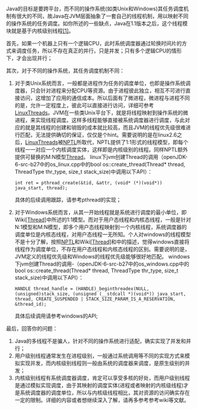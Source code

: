 Java的目标是要跨平台，而不同的操作系统(如类Unix和Windows)其任务调度机制有很大的不同，故Java在JVM层面抽象了一套自己的线程机制，用以映射不同的操作系统的任务调度。如你所述的一些缺点，Java在1.1版本之后，这个线程模块就是基于内核级别线程[[1]](http://www.cnblogs.com/cando/archive/2012/08/10/2631780.html)。

首先，如果一个机器上只有一个逻辑CPU，此时系统调度器通过轮换时间片的方式来调度任务，所以不存在真正的并行，只是并发；只有多个逻辑CPU的情形下，才会出现并行；

其次，对于不同的操作系统，其任务调度机制不同：

1.  对于类Unix系统而言，一般都是进程作为任务的调度单位，也即是操作系统调度器，只会针对进程来分配CPU等资源。由于进程彼此独立，相互不可进行直接访问，这增加了应用的通信成本。所以后面有了微进程，微进程与进程不同的是，允许一定程度上，彼此可以直接进行访问，详细可参考[LinuxThreads](http://en.wikipedia.org/wiki/LinuxThreads)。JVM在一些类Unix平台下，就是将线程映射到操作系统的微进程，来实现线程调度。这样多线程能够直接被系统调度器进行调度，与此对应的就是其线程的创建和销毁的成本就比较高，而且JVM的线程优先级很难进行匹配，无法提供确切的保证，仅仅是个hint。需要说明的是在linux2.6之后，[LinuxThreads](http://en.wikipedia.org/wiki/LinuxThreads)被[NPTL](http://en.wikipedia.org/wiki/Native_POSIX_Thread_Library)所取代，NPTL提供了1:1形式的线程模型，即每个线程一一对应一个内核调度实体，这样即是内核级别的线程。同样NPTL额外提供可替换的M:N模型[Thread](http://en.wikipedia.org/wiki/Thread_%28computer_science%29#M:N_.28Hybrid_threading.29)。
    linux下jvm创建Thread的调用（openJDK-6-src-b27中的os_linux.cpp中的bool os::create_thread(Thread* thread, ThreadType thr_type, size_t stack_size)中调用以下API）：

    `int ret = pthread_create(&tid, &attr, (void* (*)(void*)) java_start, thread);`

    具体的后续调用跟踪，请参考pthread的实现；
2.  对于Windows系统而言，从其一开始线程就是系统进行调度的最小单位，即Wiki[[Thread]](http://en.wikipedia.org/wiki/Thread_%28computer_science%29#M:N_.28Hybrid_threading.29)中所述的1:1模型。而对于用户态线程和内核态线程，一般是针对N:1模型和M:N模型，即多个用户态线程映射到一个内核线程，系统调度器的调度单位是内核态线程，对用户态线程一无所知。个人对windows的线程模型不是十分了解，按照[NPTL](http://en.wikipedia.org/wiki/Native_POSIX_Thread_Library)和Wiki[[Thread]](http://en.wikipedia.org/wiki/Thread_%28computer_science%29#M:N_.28Hybrid_threading.29)和中的描述，觉得windows直接将线程作为调度单位，不存在用户态线程和内核态线程的区别。需要说明的是，JVM定义的线程优先级和Windows的线程优先级能够很好地匹配。
    windows下jvm创建Thread的调用-（openJDK-6-src-b27中的os_windows.cpp中的bool os::create_thread(Thread* thread, ThreadType thr_type, size_t stack_size)中调用以下API）：

    `HANDLE thread_handle = (HANDLE)_beginthreadex(NULL, (unsigned)stack_size, (unsigned (__stdcall *)(void*)) java_start, thread, CREATE_SUSPENDED | STACK_SIZE_PARAM_IS_A_RESERVATION, &thread_id);`

    具体后续调用请参考windows的API;

最后，回答你的问题：

1.  Java的多线程不是骗人，针对不同的操作系统进行适配，确实实现了并发和并行；
2.  用户级别线程通常发生在进程级别，一般通过系统调用等不同的实现方式来模拟实现并发，而内核级别线程则一般由系统的调度器来调度，是原生级别的并发；
3.  内核级别线程有系统调度器调度，肯定可以享受多核的好处，而用户级别线程是通过模拟实现调度，由于其映射的调度实体(进程或者映射的内核级线程)才是系统调度器的调度单位，所以与内核级线程相比，其对资源的访问确实存在一定的限制。详细的内容或者想继续深入了解，请再多参考参考wiki等文献。